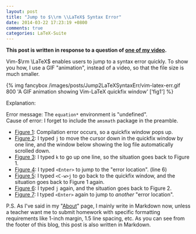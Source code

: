 ```yaml
---
layout: post
title: "Jump to $\\rm \\LaTeX$ Syntax Error"
date: 2014-03-22 17:23:19 +0800
comments: true
categories: LaTeX-Suite
---
```


**This post is written in response to a question of
[one of my video][YouTubeVideo].**

Vim-$\rm \LaTeX$ enables users to jump to a syntax error quickly.  To
show you how, I use a GIF "animation", instead of a video, so that the
file size is much smaller.

{% img fancybox /images/posts/Jump2LaTeXSyntaxErr/vim-latex-err.gif 800 'A GIF animation showing Vim-LaTeX quickfix window' ['fig1'] %}

Explanation:

Error message: The `equation*` environment is "undefined".  
Cause of error: I forget to include the `amsmath` package in the
preamble.

- [Figure 1][fig1]: Compilation error occurs,
  so a quickfix window pops up.
- [Figure 2][fig2]: I typed `j` to move the
  cursor down in the quickfix window by one line, and the window below
  showing the log file automatically scrolled down. 
- [Figure 3][fig3]: I typed `k` to go up one
  line, so the situation goes back to Figure 1.
- [Figure 4][fig4]: I typed `<Enter>` to jump
  to the "error location". (line 6)
- [Figure 5][fig5]: I typed `<C-w>j` to go
  back to the quickfix window, and the situation goes back to Figure 1
  again.
- [Figure 6][fig6]: I typed `j` again, and
  the situation goes back to Figure 2.
- [Figure 7][fig7]: I typed `<Enter>` again
  to jump to *another* "error location".

P.S. As I've said in my "[About](/about)" page, I mainly write in
Markdown now, unless a teacher want me to submit homework with
specific formatting requirements like 1-inch margin, 1.5 line spacing,
etc.  As you can see from the footer of this blog, this post is also
written in Markdown.

[YouTubeVideo]: http://youtu.be/y67t-05nFD0
[fig1]: /images/posts/Jump2LaTeXSyntaxErr/vim-latex-err1.png
[fig2]: /images/posts/Jump2LaTeXSyntaxErr/vim-latex-err2.png
[fig3]: /images/posts/Jump2LaTeXSyntaxErr/vim-latex-err3.png
[fig4]: /images/posts/Jump2LaTeXSyntaxErr/vim-latex-err4.png
[fig5]: /images/posts/Jump2LaTeXSyntaxErr/vim-latex-err5.png
[fig6]: /images/posts/Jump2LaTeXSyntaxErr/vim-latex-err6.png
[fig7]: /images/posts/Jump2LaTeXSyntaxErr/vim-latex-err7.png
